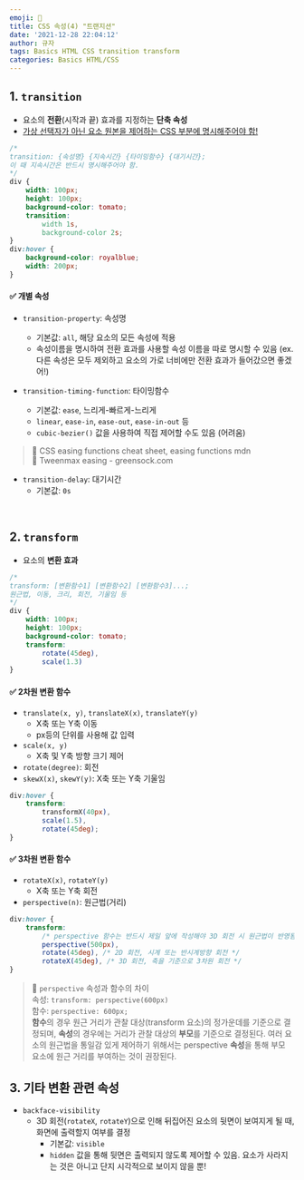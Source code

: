 ```yaml
---
emoji: 🌱
title: CSS 속성(4) "트랜지션"
date: '2021-12-28 22:04:12'
author: 규자
tags: Basics HTML CSS transition transform
categories: Basics HTML/CSS
---
```


## 1. `transition`
- 요소의 **전환**(시작과 끝) 효과를 지정하는 **단축 속성**
- <u>가상 선택자가 아닌 요소 원본을 제어하는 CSS 부분에 명시해주어야 함!</u>
```css
/* 
transition: {속성명} {지속시간} {타이밍함수} {대기시간}; 
이 때 지속시간은 반드시 명시해주어야 함.
*/
div {
    width: 100px;
    height: 100px;
    background-color: tomato;
    transition: 
        width 1s,
        background-color 2s;
}
div:hover {
    background-color: royalblue;
    width: 200px;
}
```
#### ✅ 개별 속성
- `transition-property`: 속성명
    - 기본값: `all`, 해당 요소의 모든 속성에 적용
    - 속성이름을 명시하여 전환 효과를 사용할 속성 이름을 따로 명시할 수 있음 (ex. 다른 속성은 모두 제외하고 요소의 가로 너비에만 전환 효과가 들어갔으면 좋겠어!)

- `transition-timing-function`: 타이밍함수
    - 기본값: `ease`, 느리게-빠르게-느리게
    - `linear`, `ease-in`, `ease-out`, `ease-in-out` 등
    - `cubic-bezier()` 값을 사용하여 직접 제어할 수도 있음 (어려움)

> 📌 CSS easing functions cheat sheet, easing functions mdn<br/>📌 Tweenmax easing - greensock.com

- `transition-delay`: 대기시간
    - 기본값: `0s`

<br/>

## 2. `transform`
- 요소의 **변환 효과**

```css
/* 
transform: [변환함수1] [변환함수2] [변환함수3]...;
원근법, 이동, 크리, 회전, 기울임 등
*/
div {
    width: 100px;
    height: 100px;
    background-color: tomato;
    transform:
        rotate(45deg),
        scale(1.3)
}
```
#### ✅ 2차원 변환 함수 
- `translate(x, y)`, `translateX(x)`, `translateY(y)`
    - X축 또는 Y축 이동
    - px등의 단위를 사용해 값 입력
- `scale(x, y)`
    - X축 및 Y축 방향 크기 제어
- `rotate(degree)`: 회전
- `skewX(x)`, `skewY(y)`: X축 또는 Y축 기울임
```css
div:hover {
    transform:
        transformX(40px),
        scale(1.5),
        rotate(45deg);
}
```

#### ✅ 3차원 변환 함수 
- `rotateX(x)`, `rotateY(y)`
    - X축 또는 Y축 회전
- `perspective(n)`: 원근법(거리)

```css
div:hover {
    transform:
        /* perspective 함수는 반드시 제일 앞에 작성해야 3D 회전 시 원근법이 반영됨 */
        perspective(500px),
        rotate(45deg), /* 2D 회전, 시계 또는 반시계방향 회전 */
        rotateX(45deg), /* 3D 회전, 축을 기준으로 3차원 회전 */
}
```
> 📌 `perspective` 속성과 함수의 차이 <br/>속성: `transform: perspective(600px)` <br/>함수: `perspective: 600px;` <br/>**함수**의 경우 원근 거리가 관찰 대상(transform 요소)의 정가운데를 기준으로 결정되며, **속성**의 경우에는 거리가 관찰 대상의 **부모**를 기준으로 결정된다. 여러 요소의 원근법을 통일감 있게 제어하기 위해서는 perspective **속성**을 통해 부모 요소에 원근 거리를 부여하는 것이 권장된다.

## 3. 기타 변환 관련 속성
- `backface-visibility`
    - 3D 회전(`rotateX`, `rotateY`)으로 인해 뒤집어진 요소의 뒷면이 보여지게 될 때, 화면에 출력할지 여부를 결정
        - 기본값: `visible`
        - `hidden` 값을 통해 뒷면은 출력되지 않도록 제어할 수 있음. 요소가 사라지는 것은 아니고 단지 시각적으로 보이지 않을 뿐!